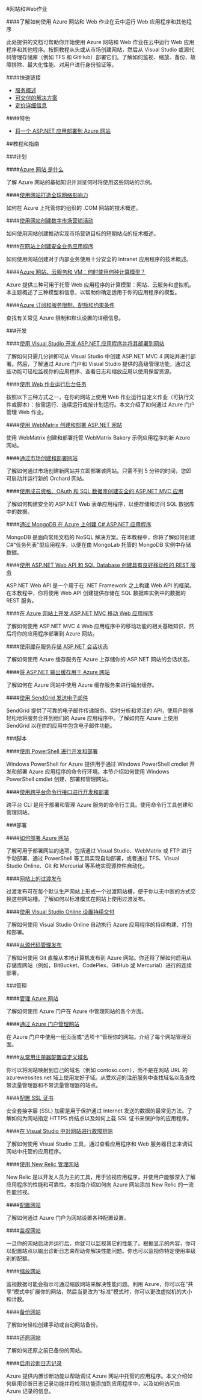 <properties linkid="dev-net-website" urlDisplayName="Windows Azure 网站" pageTitle="Windows Azure服务管理：网站" metaKeywords="Azure Website" description="Azure Website" metaCanonical="Azure Website" services="Website" documentationCenter="Services" title="Develop and deploy enterprise-grade web apps" authors="" solutions="" manager="" editor="Eric Chen" />

#网站和Web作业

####了解如何使用 Azure 网站和 Web 作业在云中运行 Web 应用程序和其他程序

此处提供的文档可帮助你开始使用 Azure 网站和 Web 作业在云中运行 Web 应用程序和其他程序。按照教程从头或从市场创建网站，然后从 Visual Studio 或源代码管理存储库（例如 TFS 和 GitHub）部署它们。了解如何监视、缩放、备份、故障排除、最大化性能、对用户进行身份验证等。

####快速链接

-   [服务概述](/home/features/web-site/)
-   [可交付的解决方案](/solutions/web/)
-   [定价详细信息](/pricing/details/web-sites/)

####特色

-   [将一个 ASP.NET 应用部署到 Azure 网站](/zh-cn/documentation/articles/web-sites-dotnet-get-started/)

##教程和指南

###计划

####[Azure 网站 是什么](/home/features/web-site/)

了解 Azure 网站的基础知识并浏览何时将使用这些网站的示例。

####[使用网站打造全球网络影响力](/zh-cn/documentation/articles/web-sites-global-web-presence-solution-overview/)

如何在 Azure 上托管你的组织的 .COM 网站的技术概述。

####[使用网站创建数字市场营销活动](/zh-cn/documentation/articles/web-sites-digital-marketing-application-solution-overview/)

如何使用网站创建推动实现市场营销目标的短期站点的技术概述。

####[在网站上创建安全业务应用程序](/zh-cn/documentation/articles/web-sites-business-application-solution-overview/)

如何使用网站创建对于内部业务使用十分安全的 Intranet 应用程序的技术概述。

####[Azure 网站、云服务和 VM：何时使用何种计算模型？](/zh-cn/documentation/articles/choose-web-site-cloud-service-vm/)

Azure 提供三种可用于托管 Web 应用程序的计算模型：网站、云服务和虚拟机。本主题概述了三种模型和信息，以帮助你确定适用于你的应用程序的模型。

####[Azure 订阅和服务限制、配额和约束条件](/zh-cn/documentation/articles/azure-subscription-service-limits/)

查找有关常见 Azure 限制和默认设置的详细信息。

###开发

####[使用 Visual Studio 开发 ASP.NET 应用程序并将其部署到网站](/zh-cn/documentation/articles/web-sites-dotnet-get-started/)

了解如何只需几分钟即可从 Visual Studio 中创建 ASP.NET MVC 4 网站并进行部署。然后，了解通过 Azure 门户和 Visual Studio 提供的高级管理功能，通过这些功能可轻松监视你的应用程序、查看日志和缩放应用以使用保留资源。

####[使用 Web 作业运行后台任务](/zh-cn/documentation/articles/web-sites-create-web-jobs/)

按照以下三种方式之一，在你的网站上使用 Web 作业运行自定义作业（可执行文件或脚本）：按需运行、连续运行或按计划运行。本文介绍了如何通过 Azure 门户管理 Web 作业。

####[使用 WebMatrix 创建和部署 ASP.NET 网站](zh-cn/documentation/articles/web-sites-dotnet-using-webmatrix/)

使用 WebMatrix 创建和部署托管 WebMatrix Bakery 示例应用程序的新 Azure 网站。

####[通过市场创建和部署网站](/zh-cn/documentation/articles/web-sites-dotnet-orchard-cms-gallery/)

了解如何通过市场创建新网站并立即部署该网站。只需不到 5 分钟的时间，您即可启动并运行新的 Orchard 网站。

####[使用成员资格、OAuth 和 SQL 数据库创建安全的 ASP.NET MVC 应用](/zh-cn/documentation/articles/web-sites-dotnet-deploy-aspnet-mvc-app-membership-oauth-sql-database/)

了解如何构建安全的 ASP.NET Web 表单应用程序，以便存储和访问 SQL 数据库中的数据。

####[通过 MongoDB 在 Azure 上创建 C# ASP.NET 应用程序](/zh-cn/documentation/articles/store-mongolab-web-sites-dotnet-store-data-mongodb/)

MongoDB 是面向常用文档的 NoSQL 解决方案。在本教程中，你将了解如何创建 C#“任务列表”型应用程序，以便在由 MongoLab 托管的 MongoDB 实例中存储数据。

####[使用 ASP.NET Web API 和 SQL Database 创建具有良好移动性的 REST 服务](/zh-cn/documentation/articles/web-sites-dotnet-rest-service-aspnet-api-sql-database/)

ASP.NET Web API 是一个用于在 .NET Framework 之上构建 Web API 的框架。在本教程中，你将使用 Web API 创建提供存储在 SQL 数据库实例中的数据的 REST 服务。

####[在 Azure 网站上开发 ASP.NET MVC 移动 Web 应用程序](/zh-cn/documentation/articles/web-sites-dotnet-deploy-aspnet-mvc-mobile-app/)

了解如何使用 ASP.NET MVC 4 Web 应用程序中的移动功能的相关基础知识，然后将你的应用程序部署到 Azure 网站。

####[使用缓存服务存储 ASP.NET 会话状态](/zh-cn/documentation/articles/web-sites-dotnet-session-state-caching/)

了解如何使用 Azure 缓存服务在 Azure 上存储你的 ASP.NET 网站的会话状态。

####[将 ASP.NET 输出缓存用于 Azure 网站](/zh-cn/documentation/articles/web-sites-dotnet-web-forms-output-caching/)

了解如何在 Azure 网站中使用 Azure 缓存服务来进行输出缓存。

####[使用 SendGrid 发送电子邮件](/zh-cn/documentation/articles/sendgrid-dotnet-how-to-send-email/)

SendGrid 提供了可靠的电子邮件传递服务、实时分析和灵活的 API，使用户能够轻松地将服务合并到他们的 Azure 应用程序中。了解如何在 Azure 上使用 SendGrid 以在你的应用中包含电子邮件功能。

###脚本

####[使用 PowerShell 进行开发和部署](/zh-cn/documentation/articles/install-configure-powershell/)

Windows PowerShell for Azure 提供用于通过 Windows PowerShell cmdlet 开发和部署 Azure 应用程序的命令行环境。本节介绍如何使用 Windows PowerShell cmdlet 创建、部署和管理网站。

####[使用跨平台命令行接口进行开发和部署](/zh-cn/documentation/articles/command-line-tools/#Commands_to_manage_your_web_sites)

跨平台 CLI 是用于部署和管理 Azure 服务的命令行工具。使用命令行工具创建和管理网站。

###部署

####[如何部署 Azure 网站](/zh-cn/documentation/articles/web-sites-deploy/)

了解可用于部署网站的选项，包括通过 Visual Studio、WebMatrix 或 FTP 进行手动部署、通过 PowerShell 等工具实现自动部署，或者通过 TFS、Visual Studio Online、Git 和 Mercurial 等系统实现源控件自动化。

####[网站上的过渡发布](/zh-cn/documentation/articles/web-sites-staged-publishing/)

过渡发布可在每个默认生产网站上形成一个过渡网站槽，便于你以无中断的方式交换这些网站槽。了解如何以标准模式在网站上使用过渡发布。

####[使用 Visual Studio Online 设置持续交付](/zh-cn/documentation/articles/cloud-services-continuous-delivery-use-vso/)

了解如何使用 Visual Studio Online 自动执行 Azure 应用程序的持续构建、打包和部署。

####[从源代码管理发布](/zh-cn/documentation/articles/web-sites-publish-source-control/)

了解如何使用 Git 直接从本地计算机发布到 Azure 网站。你还将了解如何启用从存储库网站（例如，BitBucket、CodePlex、GitHub 或 Mercurial）进行的连续部署。

###管理

####[管理 Azure 网站](/zh-cn/documentation/articles/web-sites-manage/)

了解如何使用 Azure 门户在 Azure 中管理网站的各个方面。

####[通过 Azure 门户管理网站](/zh-cn/documentation/articles/web-sites-manage/)

在 Azure 门户中使用一组页面或“选项卡”管理你的网站。介绍了每个网站管理页面。

####[从常用注册器配置自定义域名](/zh-cn/documentation/articles/web-sites-custom-domain-name/)

你可以将网站映射到自己的域名（例如 contoso.com），而不是在网站 URL 的 azurewebsites.net 域上使用友好子域。从受欢迎的注册服务中查找域名以及查找带流量管理器和不带流量管理器的站点。

####[配置 SSL 证书](/zh-cn/documentation/articles/web-sites-configure-ssl-certificate/)

安全套接字层 (SSL) 加密是用于保护通过 Internet 发送的数据的最常见方法。了解如何为网站指定 HTTPS 终结点以及如何上载 SSL 证书来保护你的应用程序。

####[在 Visual Studio 中对网站进行故障排除](/zh-cn/documentation/articles/web-sites-dotnet-troubleshoot-visual-studio/)

了解如何使用 Visual Studio 工具，通过查看应用程序和 Web 服务器日志来调试网站中托管的应用程序。

####[使用 New Relic 管理网站](/zh-cn/documentation/articles/store-new-relic-web-sites-dotnet-application-performance-management/)

New Relic 是以开发人员为主的工具，用于监视应用程序，并使用户能够深入了解应用程序的性能和可靠性。本指南介绍如何向 Azure 网站添加 New Relic 的一流性能监视。

####[配置网站](/zh-cn/documentation/articles/web-sites-configure/)

了解如何通过 Azure 门户为网站设置各种配置设置。

####[监视网站](/zh-cn/documentation/articles/web-sites-monitor/)

一旦你的网站启动并运行后，你就可以监视其它的性能了。根据显示的内容，你可以配置站点以输出诊断日志来帮助你解决性能问题。你也可以监视你特定使用率级别的配额。

####[缩放网站](/zh-cn/documentation/articles/web-sites-scale/)

监视数据可能会指示可通过缩放网站来解决性能问题。利用 Azure，你可以在“共享”模式中扩展你的网站，然后当更改为“标准”模式时，你可以更改虚拟机的大小和计数。

####[备份网站](/zh-cn/documentation/articles/web-sites-backup/)

了解如何轻松创建手动或自动网站备份。

####[还原网站](/zh-cn/documentation/articles/web-sites-restore/)

了解如何还原之前已备份的网站。

####[启用诊断日志记录](/zh-cn/documentation/articles/web-sites-enable-diagnostic-log/)

Azure 提供内置诊断功能以帮助调试 Azure 网站中托管的应用程序。本文介绍如何启用诊断日志记录功能并将检测功能添加到应用程序中，以及如何访问由 Azure 记录的信息。


